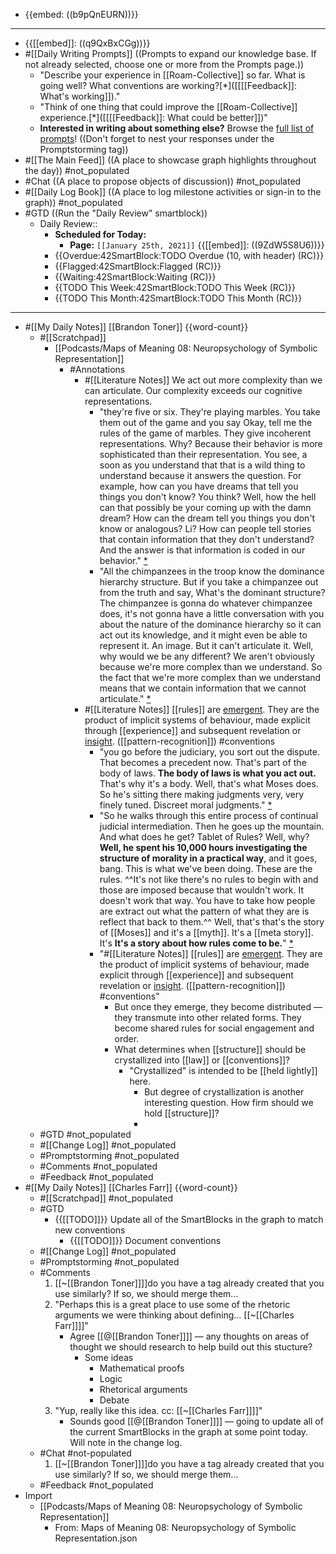 - {{embed: ((b9pQnEURN))}}
- ---
- {{[[embed]]: ((q9QxBxCGg))}}
- #[[Daily Writing Prompts]] ((Prompts to expand our knowledge base. If not already selected, choose one or more from the Prompts page.))
    - "Describe your experience in [[Roam-Collective]] so far. What is going well? What conventions are working?[*]([[[[Feedback]]: What's working]])."
    - "Think of one thing that could improve the [[Roam-Collective]] experience.[*]([[[[Feedback]]: What could be better]])"
    - __Interested in writing about something else?__ Browse the [full list of prompts]([[Prompts]])! ((Don't forget to nest your responses under the Promptstorming tag))
- #[[The Main Feed]] ((A place to showcase graph highlights throughout the day)) #not_populated 
- #Chat ((A place to propose objects of discussion)) #not_populated
- #[[Daily Log Book]] ((A place to log milestone activities or sign-in to the graph)) #not_populated
- #GTD ((Run the "Daily Review" smartblock))  
    - Daily Review::
        - **Scheduled for Today:**
            - **Page:** `[[January 25th, 2021]]`
{{[[embed]]: ((9ZdW5S8U6))}}
        - {{Overdue:42SmartBlock:TODO Overdue (10, with header) (RC)}}
        - {{Flagged:42SmartBlock:Flagged (RC)}}
        - {{Waiting:42SmartBlock:Waiting (RC)}}
        - {{TODO This Week:42SmartBlock:TODO This Week (RC)}}
        - {{TODO This Month:42SmartBlock:TODO This Month (RC)}}
- ---
- #[[My Daily Notes]] [[Brandon Toner]] {{word-count}}
    - #[[Scratchpad]] 
        - [[Podcasts/Maps of Meaning 08: Neuropsychology of Symbolic Representation]]
            - #Annotations
                - #[[Literature Notes]] We act out more complexity than we can articulate. Our complexity exceeds our cognitive representations.
                    - "they're five or six. They're playing marbles. You take them out of the game and you say Okay, tell me the rules of the game of marbles. They give incoherent representations. Why? Because their behavior is more sophisticated than their representation. You see, a soon as you understand that that is a wild thing to understand because it answers the question. For example, how can you have dreams that tell you things you don't know? You think? Well, how the hell can that possibly be your coming up with the damn dream? How can the dream tell you things you don't know or analogous? Li? How can people tell stories that contain information that they don't understand? And the answer is that information is coded in our behavior." [*](((4tOaJgC_b)))
                    - "All the chimpanzees in the troop know the dominance hierarchy structure. But if you take a chimpanzee out from the truth and say, What's the dominant structure? The chimpanzee is gonna do whatever chimpanzee does, it's not gonna have a little conversation with you about the nature of the dominance hierarchy so it can act out its knowledge, and it might even be able to represent it. An image. But it can't articulate it. Well, why would we be any different? We aren't obviously because we're more complex than we understand. So the fact that we're more complex than we understand means that we contain information that we cannot articulate." [*](((4tOaJgC_b)))
                - #[[Literature Notes]] [[rules]] are [emergent]([[emergent]]). They are the product of implicit systems of behaviour, made explicit through [[experience]] and subsequent revelation or [insight]([[insights]]). ([[pattern-recognition]]) #conventions
                    - "you go before the judiciary, you sort out the dispute. That becomes a precedent now. That's part of the body of laws. **The body of laws is what you act out.** That's why it's a body. Well, that's what Moses does. So he's sitting there making judgments very, very finely tuned. Discreet moral judgments." [*](((ugYN_NZgf)))
                    - "So he walks through this entire process of continual judicial intermediation. Then he goes up the mountain. And what does he get? Tablet of Rules? Well, why? __Well, he spent his 10,000 hours investigating the structure of morality in a practical way__, and it goes, bang. This is what we've been doing. These are the rules. ^^It's not like there's no rules to begin with and those are imposed because that wouldn't work. It doesn't work that way. You have to take how people are extract out what the pattern of what they are is reflect that back to them.^^ Well, that's that's the story of [[Moses]] and it's a [[myth]]. It's a [[meta story]]. It's **It's a story about how rules come to be.**" [*](((ugYN_NZgf)))
                    - "#[[Literature Notes]] [[rules]] are [emergent]([[emergent]]). They are the product of implicit systems of behaviour, made explicit through [[experience]] and subsequent revelation or [insight]([[insights]]). ([[pattern-recognition]]) #conventions"
                        - But once they emerge, they become distributed — they transmute into other related forms. They become shared rules for social engagement and order. 
                        - What determines when [[structure]] should be crystallized into [[law]] or [[conventions]]?
                            - "Crystallized" is intended to be [[held lightly]] here. 
                                - But degree of crystallization is another interesting question. How firm should we hold [[structure]]?
                                - 
    - #GTD #not_populated
    - #[[Change Log]] #not_populated
    - #Promptstorming #not_populated
    - #Comments #not_populated
    - #Feedback  #not_populated
- #[[My Daily Notes]] [[Charles Farr]] {{word-count}}
    - #[[Scratchpad]] #not_populated
    - #GTD
        - {{[[TODO]]}} Update all of the SmartBlocks in the graph to match new conventions
            - {{[[TODO]]}} Document conventions
    - #[[Change Log]] #not_populated
    - #Promptstorming #not_populated
    - #Comments
        1. [[~[[Brandon Toner]]]]do you have a tag already created that you use similarly? If so, we should merge them... 
        1. "Perhaps this is a great place to use some of the rhetoric arguments we were thinking about defining... [[~[[Charles Farr]]]]"
            - Agree [[@[[Brandon Toner]]]] — any thoughts on areas of thought we should research to help build out this stucture?
                - Some ideas
                    - Mathematical proofs
                    - Logic
                    - Rhetorical arguments
                    - Debate
        2. "Yup, really like this idea. cc: [[~[[Charles Farr]]]]"
            - Sounds good [[@[[Brandon Toner]]]] — going to update all of the current SmartBlocks in the graph at some point today. Will note in the change log.
    - #Chat #not-populated
        1. [[~[[Brandon Toner]]]]do you have a tag already created that you use similarly? If so, we should merge them... 
    - #Feedback  #not_populated
- Import
    - [[Podcasts/Maps of Meaning 08: Neuropsychology of Symbolic Representation]]
        - From: Maps of Meaning 08: Neuropsychology of Symbolic Representation.json
